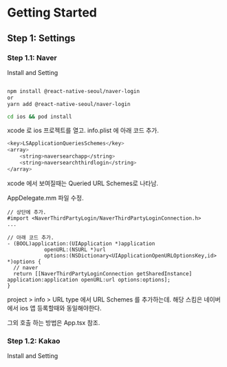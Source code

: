 # Getting Started

## Step 1: Settings

### Step 1.1: Naver

Install and Setting

```bash

npm install @react-native-seoul/naver-login
or
yarn add @react-native-seoul/naver-login

cd ios && pod install

```

xcode 로 ios 프로젝트를 열고.
info.plist 에 아래 코드 추가.

```bash
<key>LSApplicationQueriesSchemes</key>
<array>
    <string>naversearchapp</string>
    <string>naversearchthirdlogin</string>
</array>
```

xcode 에서 보여질때는 Queried URL Schemes로 나타남.

AppDelegate.mm 파일 수정.

```code
// 상단에 추가.
#import <NaverThirdPartyLogin/NaverThirdPartyLoginConnection.h>
...

// 아래 코드 추가.
- (BOOL)application:(UIApplication *)application
            openURL:(NSURL *)url
            options:(NSDictionary<UIApplicationOpenURLOptionsKey,id> *)options {
  // naver
  return [[NaverThirdPartyLoginConnection getSharedInstance] application:application openURL:url options:options];
}
```

project > info > URL type 에서 URL Schemes 를 추가하는데. 해당 스킴은 네이버에서 ios 앱 등록할때와 동일해야한다.

그외 호출 하는 방법은 App.tsx 참조.

### Step 1.2: Kakao

Install and Setting

```bash

```
